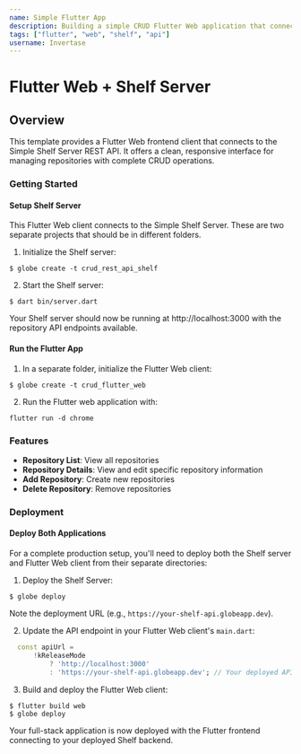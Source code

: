 ```yaml
---
name: Simple Flutter App
description: Building a simple CRUD Flutter Web application that connects to a Shelf Server
tags: ["flutter", "web", "shelf", "api"]
username: Invertase
---
```


# Flutter Web + Shelf Server

## Overview

This template provides a Flutter Web frontend client that connects to the Simple Shelf Server REST API. It offers a clean, responsive interface for managing repositories with complete CRUD operations.

### Getting Started

#### Setup Shelf Server

This Flutter Web client connects to the Simple Shelf Server. These are two separate projects that should be in different folders.

1. Initialize the Shelf server:

```shell
$ globe create -t crud_rest_api_shelf
```

2. Start the Shelf server:

```shell
$ dart bin/server.dart
```

Your Shelf server should now be running at http://localhost:3000 with the repository API endpoints available.

#### Run the Flutter App

1. In a separate folder, initialize the Flutter Web client:

```shell
$ globe create -t crud_flutter_web
```

2. Run the Flutter web application with:

```shell
flutter run -d chrome
```

### Features

- **Repository List**: View all repositories
- **Repository Details**: View and edit specific repository information
- **Add Repository**: Create new repositories
- **Delete Repository**: Remove repositories

### Deployment

#### Deploy Both Applications

For a complete production setup, you'll need to deploy both the Shelf server and Flutter Web client from their separate directories:

1. Deploy the Shelf Server:

```shell
$ globe deploy
```

Note the deployment URL (e.g., `https://your-shelf-api.globeapp.dev`).

2. Update the API endpoint in your Flutter Web client's `main.dart`:

```dart
  const apiUrl =
      !kReleaseMode
          ? 'http://localhost:3000'
          : 'https://your-shelf-api.globeapp.dev'; // Your deployed API URL
```

3. Build and deploy the Flutter Web client:

```shell
$ flutter build web
$ globe deploy
```

Your full-stack application is now deployed with the Flutter frontend connecting to your deployed Shelf backend.
